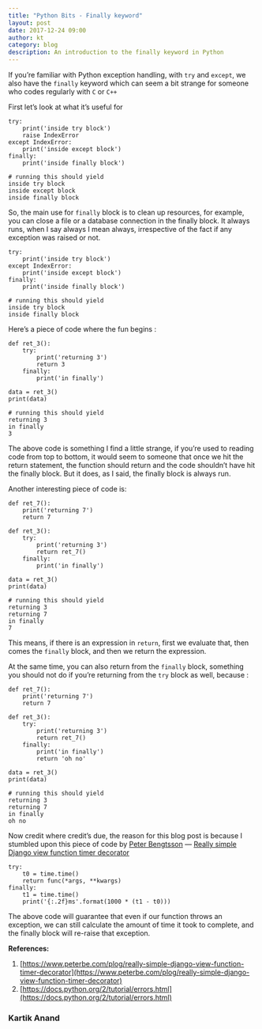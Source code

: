 ```yaml
---
title: "Python Bits - Finally keyword"
layout: post
date: 2017-12-24 09:00
author: kt
category: blog
description: An introduction to the finally keyword in Python
---
```


If you’re familiar with Python exception handling, with `try` and `except`, we
also have the `finally` keyword which can seem a bit strange for someone who
codes regularly with `C` or `C++`

First let’s look at what it’s useful for

    try:
        print('inside try block')
        raise IndexError
    except IndexError:
        print('inside except block')
    finally:
        print('inside finally block')

    # running this should yield
    inside try block
    inside except block
    inside finally block

So, the main use for `finally` block is to clean up resources, for example, you
can close a file or a database connection in the finally block. It always runs,
when I say always I mean always, irrespective of the fact if any exception was
raised or not.

    try:
        print('inside try block')
    except IndexError:
        print('inside except block')
    finally:
        print('inside finally block')

    # running this should yield
    inside try block
    inside finally block

Here’s a piece of code where the fun begins :

    def ret_3():
        try:
            print('returning 3')
            return 3
        finally:
            print('in finally')

    data = ret_3()
    print(data)

    # running this should yield
    returning 3
    in finally
    3

The above code is something I find a little strange, if you’re used to reading
code from top to bottom, it would seem to someone that once we hit the return
statement, the function should return and the code shouldn’t have hit the
finally block. But it does, as I said, the finally block is always run.

Another interesting piece of code is:

    def ret_7():
        print('returning 7')
        return 7

    def ret_3():
        try:
            print('returning 3')
            return ret_7()
        finally:
            print('in finally')

    data = ret_3()
    print(data)

    # running this should yield
    returning 3
    returning 7
    in finally
    7

This means, if there is an expression in `return`, first we evaluate that, then
comes the `finally` block, and then we return the expression.

At the same time, you can also return from the `finally` block, something you
should not do if you’re returning from the `try` block as well, because :

    def ret_7():
        print('returning 7')
        return 7

    def ret_3():
        try:
            print('returning 3')
            return ret_7()
        finally:
            print('in finally')
            return 'oh no'

    data = ret_3()
    print(data)

    # running this should yield
    returning 3
    returning 7
    in finally
    oh no

Now credit where credit’s due, the reason for this blog post is because I
stumbled upon this piece of code by [Peter Bengtsson](https://www.peterbe.com/)
— [Really simple Django view function timer
decorator](https://www.peterbe.com/plog/really-simple-django-view-function-timer-decorator)

    try:
        t0 = time.time()
        return func(*args, **kwargs)
    finally:
        t1 = time.time()
        print('{:.2f}ms'.format(1000 * (t1 - t0)))

The above code will guarantee that even if our function throws an exception, we can still calculate the amount of time it took to complete, and the finally block will re-raise that exception.

**References:**

1.  [https://www.peterbe.com/plog/really-simple-django-view-function-timer-decorator](https://www.peterbe.com/plog/really-simple-django-view-function-timer-decorator)
1.  [https://docs.python.org/2/tutorial/errors.html](https://docs.python.org/2/tutorial/errors.html)

### Kartik Anand
